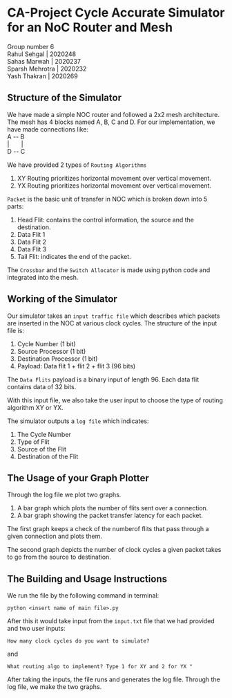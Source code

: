 # CA-Project Cycle Accurate Simulator for an NoC Router and Mesh

Group number 6  
Rahul Sehgal | 2020248  
Sahas Marwah | 2020237  
Sparsh Mehrotra | 2020232  
Yash Thakran | 2020269


## Structure of the Simulator

We have made a simple NOC router and followed a 2x2 mesh architecture.   
The mesh has 4 blocks named A, B, C and D.  For our implementation, we have made connections like:  
A -- B  
| &nbsp; &nbsp; &nbsp; |  
D -- C 

We have provided 2 types of ```Routing Algorithms```  
1. XY Routing prioritizes horizontal movement over vertical movement.
2. YX Routing prioritizes horizontal movement over vertical movement.

```Packet``` is the basic unit of transfer in NOC which is broken down into 5 parts:
1. Head Flit: contains the control information, the source and the destination.
2. Data Flit 1
3. Data Flit 2
4. Data Flit 3
5. Tail Flit: indicates the end of the packet.

The ```Crossbar``` and the ```Switch Allocator``` is made using python code and integrated into the mesh.


## Working of the Simulator

Our simulator takes an ```input traffic file``` which describes which packets are inserted in the NOC at various clock cycles. The structure of the input file is:
1. Cycle Number (1 bit)
2. Source Processor (1 bit)
3. Destination Processor (1 bit)
4. Payload: Data flit 1 + flit 2 + flit 3 (96 bits)

The ```Data Flits``` payload is a binary input of length 96.
Each data flit contains data of 32 bits. 

With this input file, we also take the user input to choose the type of routing algorithm XY or YX.

The simulator outputs a ```log file``` which indicates:
1. The Cycle Number
2. Type of Flit
3. Source of the Flit
4. Destination of the Flit


## The Usage of your Graph Plotter
Through the log file we plot two graphs.
1. A bar graph which plots the number of flits sent over a connection. 
2. A bar graph showing the packet transfer latency for each packet.

The first graph keeps a check of the numberof flits that pass through a given connection and plots them.

The second graph depicts the number of clock cycles a given packet takes to go from the source to destination.

## The Building and Usage Instructions
We run the file by the following command in terminal:

    python <insert name of main file>.py

After this it would take input from the ```input.txt``` file that we had provided and two user inputs:

    How many clock cycles do you want to simulate?

and

    What routing algo to implement? Type 1 for XY and 2 for YX "

After taking the inputs, the file runs and generates the log file. 
Through the log file, we make the two graphs.
